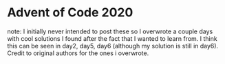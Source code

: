 # Advent of Code 2020

note: I initially never intended to post these so I overwrote a couple days with cool solutions I found after the fact that I wanted to learn from. I think this can be seen in day2, day5, day6 (although my solution is still in day6). Credit to original authors for the ones i overwrote.
